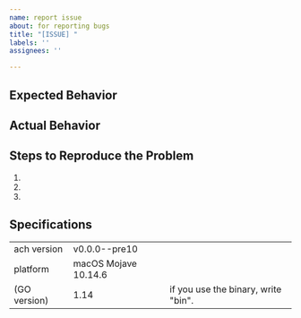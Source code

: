 ```yaml
---
name: report issue
about: for reporting bugs
title: "[ISSUE] "
labels: ''
assignees: ''

---
```


## Expected Behavior


## Actual Behavior


## Steps to Reproduce the Problem

  1.
  1.
  1.

## Specifications

| | | |
| --- | --- | --- |
| ach version | v0.0.0--pre10  |
| platform | macOS Mojave 10.14.6 |
| (GO version) | 1.14 | if you use the binary, write "bin".
